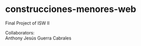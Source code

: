 # construcciones-menores-web
 Final Project of ISW II


Collaborators:<br>
    Anthony Jesús Guerra Cabrales
